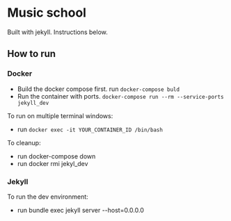 # Music school

Built with jekyll. Instructions below.

## How to run

### Docker

- Build the docker compose first. run `docker-compose buld`
- Run the container with ports. `docker-compose run --rm --service-ports jekyll_dev`

To run on multiple terminal windows:

- run `docker exec -it YOUR_CONTAINER_ID /bin/bash`

To cleanup:

- run docker-compose down
- run docker rmi jekyl_dev

### Jekyll

To run the dev environment:

- run bundle exec jekyll server --host=0.0.0.0
